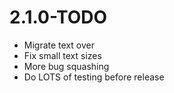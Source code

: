 # 2.1.0-TODO

 - Migrate text over
 - Fix small text sizes
 - More bug squashing
 - Do LOTS of testing before release